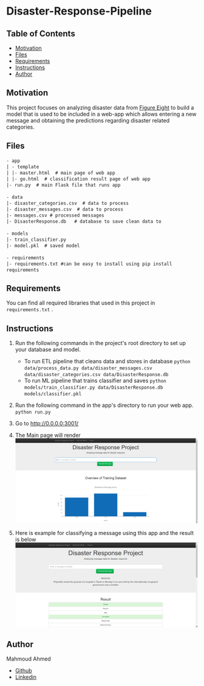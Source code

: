 # Disaster-Response-Pipeline

## Table of Contents

- [Motivation](#motivation)
- [Files](#files)
- [Requirements](#requirements)
- [Instructions](#instructions)
- [Author](#author)

## Motivation <a name="motivation"></a>
This project focuses on analyzing disaster data from [Figure Eight](https://www.figure-eight.com/) to build a model that is  used to be included in a web-app which allows entering a new message and obtaining the predictions regarding disaster related categories.

## Files <a name="files"></a>
```
- app
| - template
| |- master.html  # main page of web app
| |- go.html  # classification result page of web app
|- run.py  # main Flask file that runs app

- data
|- disaster_categories.csv  # data to process 
|- disaster_messages.csv  # data to process
|- messages.csv # processed messages
|- DisasterResponse.db   # database to save clean data to

- models
|- train_classifier.py
|- model.pkl  # saved model

- requirements
|- requirements.txt #can be easy to install using pip install requirements
```
## Requirements <a name="requirements"></a>
You can find all required libraries that used in this project in ```requirements.txt``` .

## Instructions <a name="instructions"></a>
1. Run the following commands in the project's root directory to set up your database and model.

    - To run ETL pipeline that cleans data and stores in database
        `python data/process_data.py data/disaster_messages.csv data/disaster_categories.csv data/DisasterResponse.db`
    - To run ML pipeline that trains classifier and saves
        `python models/train_classifier.py data/DisasterResponse.db models/classifier.pkl`

2. Run the following command in the app's directory to run your web app.
    `python run.py`

3. Go to http://0.0.0.0:3001/

4. The Main page will render
![Main Page](assets/main_page.png)

5. Here is example for classifying a message using this app and the result is below
![Result](assets/result.png)

## Author <a name="author"></a>
Mahmoud Ahmed
- [Github](https://devmahmoud10.github.io/portfolio/)
- [Linkedin](https://www.linkedin.com/in/devmahmoud10/)
